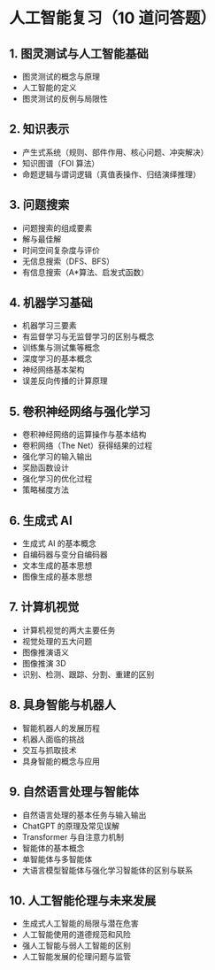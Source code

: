 # 人工智能复习（10 道问答题）

## 1. 图灵测试与人工智能基础

-   图灵测试的概念与原理
-   人工智能的定义
-   图灵测试的反例与局限性

## 2. 知识表示

-   产生式系统（规则、部件作用、核心问题、冲突解决）
-   知识图谱（FOI 算法）
-   命题逻辑与谓词逻辑（真值表操作、归结演绎推理）

## 3. 问题搜索

-   问题搜索的组成要素
-   解与最佳解
-   时间空间复杂度与评价
-   无信息搜索（DFS、BFS）
-   有信息搜索（A\*算法、启发式函数）

## 4. 机器学习基础

-   机器学习三要素
-   有监督学习与无监督学习的区别与概念
-   训练集与测试集等概念
-   深度学习的基本概念
-   神经网络基本架构
-   误差反向传播的计算原理

## 5. 卷积神经网络与强化学习

-   卷积神经网络的运算操作与基本结构
-   卷积网络（The Net）获得结果的过程
-   强化学习的输入输出
-   奖励函数设计
-   强化学习的优化过程
-   策略梯度方法

## 6. 生成式 AI

-   生成式 AI 的基本概念
-   自编码器与变分自编码器
-   文本生成的基本思想
-   图像生成的基本思想

## 7. 计算机视觉

-   计算机视觉的两大主要任务
-   视觉处理的五大问题
-   图像推演语义
-   图像推演 3D
-   识别、检测、跟踪、分割、重建的区别

## 8. 具身智能与机器人

-   智能机器人的发展历程
-   机器人面临的挑战
-   交互与抓取技术
-   具身智能的概念与应用

## 9. 自然语言处理与智能体

-   自然语言处理的基本任务与输入输出
-   ChatGPT 的原理及常见误解
-   Transformer 与自注意力机制
-   智能体的基本概念
-   单智能体与多智能体
-   大语言模型智能体与强化学习智能体的区别与联系

## 10. 人工智能伦理与未来发展

-   生成式人工智能的局限与潜在危害
-   人工智能使用的道德规范和风险
-   强人工智能与弱人工智能的区别
-   人工智能发展的伦理问题与监管
